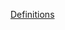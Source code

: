 [Definitions](https://github.com/FortAwesome/Font-Awesome/blob/96cafbd73ec4339b8c73c36673ce1518db82cc5c/js-packages/@fortawesome/fontawesome-common-types/index.d.ts)
